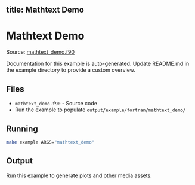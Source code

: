 title: Mathtext Demo
---

# Mathtext Demo

Source: [mathtext_demo.f90](https://github.com/lazy-fortran/fortplot/blob/main/example/fortran/mathtext_demo/mathtext_demo.f90)

Documentation for this example is auto-generated.
Update README.md in the example directory to provide a custom overview.

## Files

- `mathtext_demo.f90` - Source code
- Run the example to populate `output/example/fortran/mathtext_demo/`

## Running

```bash
make example ARGS="mathtext_demo"
```

## Output

Run this example to generate plots and other media assets.

